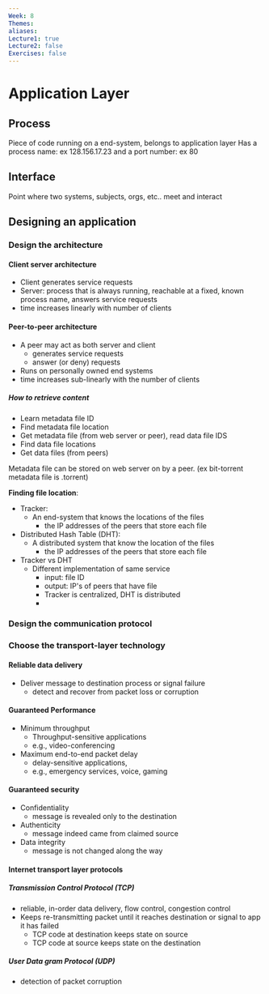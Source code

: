 ```yaml
---
Week: 8
Themes: 
aliases: 
Lecture1: true
Lecture2: false
Exercises: false
---
```


# Application Layer
## Process
Piece of code running on a end-system, belongs to application layer
Has a process name: ex 128.156.17.23 and a port number: ex 80

## Interface
Point where two systems, subjects, orgs, etc.. meet and interact
## Designing an application

### Design the architecture
#### Client server architecture
- Client generates service requests
-  Server: process that is always running, reachable at a fixed, known process name, answers service requests
-  time increases linearly with number of clients
#### Peer-to-peer architecture
- A peer may act as both server and client
	- generates service requests
	- answer (or deny) requests
- Runs on personally owned end systems
- time increases sub-linearly with the number of clients
##### How to retrieve content
- Learn metadata file ID
- Find metadata file location
- Get metadata file (from web server or peer), read data file IDS
- Find data file locations
- Get data files (from peers)

Metadata file can be stored on web server on by a peer. (ex bit-torrent metadata file is .torrent)

**Finding file location**:
- Tracker:
	- An end-system that knows the locations of the files
		- the IP addresses of the peers that store each file
- Distributed Hash Table (DHT):
	- A distributed system that know the location of the files
		- the IP addresses of the peers that store each file
- Tracker vs DHT
	- Different implementation of same service
		- input: file ID
		- output: IP's of peers that have file
		- Tracker is centralized, DHT is distributed
		- 
### Design the communication protocol

### Choose the transport-layer technology
#### Reliable data delivery
- Deliver message to destination process or signal failure
	- detect and recover from packet loss or corruption
#### Guaranteed Performance
- Minimum throughput
	- Throughput-sensitive applications
	- e.g., video-conferencing
- Maximum end-to-end packet delay
	- delay-sensitive applications,
	- e.g., emergency services, voice, gaming
#### Guaranteed security
- Confidentiality
	- message is revealed only to the destination
- Authenticity
	- message indeed came from claimed source
- Data integrity
	- message is not changed along the way



#### Internet transport layer protocols

##### Transmission Control Protocol (TCP)
- reliable, in-order data delivery, flow control, congestion control
- Keeps re-transmitting packet until it reaches destination or signal to app it has failed
	- TCP code at destination keeps state on source
	- TCP code at source keeps state on the destination
##### User Data gram Protocol (UDP)
- detection of packet corruption




